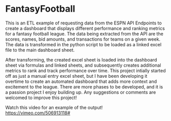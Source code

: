 # FantasyFootball

This is an ETL example of requesting data from the ESPN API Endpoints to create a dashboard that displays different performance and ranking metrics for a fantasy football league. The data being extracted from the API are the scores, names, bid amounts, and transactions for teams on a given week. The data is transformed in the python script to be loaded as a linked excel file to the main dashboard sheet. 


After transforming, the created excel sheet is loaded into the dashboard sheet via formulas and linked sheets, and subsequently creates additional metrics to rank and track performance over time. This project intially started off as just a manual entry excel sheet, but I have been developing it overtime to create an automated dashboard that adds more context and excitement to the league.  There are more phases to be developed, and it is a passion project I enjoy building up. Any suggestions or comments are welcomed to improve this project! 


Watch this video for an example of the output! https://vimeo.com/506913118#
